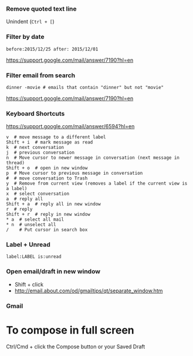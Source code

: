 ### Remove quoted text line

Unindent (`Ctrl + [`)


### Filter by date
```
before:2015/12/25 after: 2015/12/01
```
https://support.google.com/mail/answer/7190?hl=en


### Filter email from search
```
dinner -movie # emails that contain "dinner" but not "movie"
```
https://support.google.com/mail/answer/7190?hl=en

### Keyboard Shortcuts
https://support.google.com/mail/answer/6594?hl=en
```
v  # move message to a different label
Shift + i  # mark message as read
k  # next conversation
j  # previous conversation
n  # Move cursor to newer message in conversation (next message in thread)
Shift + o  # open in new window
p  # Move cursor to previous message in conversation
#  # move conversation to Trash
y  # Remove from current view (removes a label if the current view is a label)
x  # select conversation
a  # reply all
Shift + a  # reply all in new window
r  # reply
Shift + r  # reply in new window
* a  # select all mail
* n  # unselect all
/    # Put cursor in search box
```

### Label + Unread
```
label:LABEL is:unread
```

### Open email/draft in new window
* Shift + click
* http://email.about.com/od/gmailtips/qt/separate_window.htm


### Gmail ###
# To compose in full screen
Ctrl/Cmd + click the Compose button or your Saved Draft